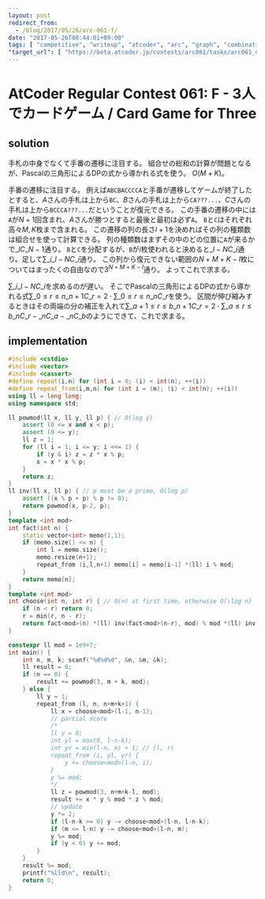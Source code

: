 ```yaml
---
layout: post
redirect_from:
  - /blog/2017/05/26/arc-061-f/
date: "2017-05-26T08:44:01+09:00"
tags: [ "competitive", "writeup", "atcoder", "arc", "graph", "combination" ]
"target_url": [ "https://beta.atcoder.jp/contests/arc061/tasks/arc061_d" ]
---
```


# AtCoder Regular Contest 061: F - 3人でカードゲーム / Card Game for Three

## solution

手札の中身でなくて手番の遷移に注目する。
組合せの総和の計算が問題となるが、Pascalの三角形によるDPの式から導かれる式を使う。
$O(M + K)$。

手番の遷移に注目する。
例えば`ABCBACCCCA`と手番が遷移してゲームが終了したとすると、$A$さんの手札は上から`BC`、$B$さんの手札は上から`CA???...`、$C$さんの手札は上から`BCCCA???...`だということが復元できる。
この手番の遷移の中には`A`が$N+1$回含まれ、$A$さんが勝つとすると最後と最初は必ず`A`。
`B`と`C`はそれぞれ高々$M,K$枚まで含まれる。
この遷移の列の長さ$l+1$を決めればその列の種類数は組合せを使って計算できる。
列の種類数はまずその中のどの位置に`A`が来るかで${}\_lC\_{N-1}$通り。
`B`と`C`を分配するが、`B`が$i$枚使われると決めると${}\_{l-N}C\_i$通り。足して$\sum\_i {}\_{l-N}C\_i$通り。
この列から復元できない範囲の$N+M+K-l$枚についてはまったくの自由なので$3^{N+M+K-l}$通り。
よってこれで求まる。

$\sum\_i {}\_{l-N}C\_i$を求めるのが遅い。
そこでPascalの三角形によるDPの式から導かれる式$\sum\_{0 \le r \le n} {}\_{n+1}C\_r = 2 \cdot \sum\_{0 \le r \le n} {}\_nC\_r$を使う。
区間が伸び縮みするときはその両端の分の補正を入れて$\sum\_{a+1 \le r \le b} {}\_{n+1}C\_r = 2 \cdot \sum\_{a \le r \le b} {}\_nC\_r - {}\_nC\_a - {}\_nC\_b$のようにできて、これで求まる。

## implementation

``` c++
#include <cstdio>
#include <vector>
#include <cassert>
#define repeat(i,n) for (int i = 0; (i) < int(n); ++(i))
#define repeat_from(i,m,n) for (int i = (m); (i) < int(n); ++(i))
using ll = long long;
using namespace std;

ll powmod(ll x, ll y, ll p) { // O(log y)
    assert (0 <= x and x < p);
    assert (0 <= y);
    ll z = 1;
    for (ll i = 1; i <= y; i <<= 1) {
        if (y & i) z = z * x % p;
        x = x * x % p;
    }
    return z;
}
ll inv(ll x, ll p) { // p must be a prime, O(log p)
    assert ((x % p + p) % p != 0);
    return powmod(x, p-2, p);
}
template <int mod>
int fact(int n) {
    static vector<int> memo(1,1);
    if (memo.size() <= n) {
        int l = memo.size();
        memo.resize(n+1);
        repeat_from (i,l,n+1) memo[i] = memo[i-1] *(ll) i % mod;
    }
    return memo[n];
}
template <int mod>
int choose(int n, int r) { // O(n) at first time, otherwise O(\log n)
    if (n < r) return 0;
    r = min(r, n - r);
    return fact<mod>(n) *(ll) inv(fact<mod>(n-r), mod) % mod *(ll) inv(fact<mod>(r), mod) % mod;
}

constexpr ll mod = 1e9+7;
int main() {
    int n, m, k; scanf("%d%d%d", &n, &m, &k);
    ll result = 0;
    if (n == 0) {
        result += powmod(3, m + k, mod);
    } else {
        ll y = 1;
        repeat_from (l, n, n+m+k+1) {
            ll x = choose<mod>(l-1, n-1);
            // partial score
            /*
            ll y = 0;
            int yl = max(0, l-n-k);
            int yr = min(l-n, m) + 1; // [l, r)
            repeat_from (i, yl, yr) {
                y += choose<mod>(l-n, i);
            }
            y %= mod;
            */
            ll z = powmod(3, n+m+k-l, mod);
            result += x * y % mod * z % mod;
            // update
            y *= 2;
            if (l-n-k >= 0) y -= choose<mod>(l-n, l-n-k);
            if (m <= l-n) y -= choose<mod>(l-n, m);
            y %= mod;
            if (y < 0) y += mod;
        }
    }
    result %= mod;
    printf("%lld\n", result);
    return 0;
}
```

